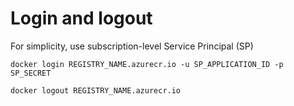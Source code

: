 
# Login and logout

For simplicity, use subscription-level Service Principal (SP)

```
docker login REGISTRY_NAME.azurecr.io -u SP_APPLICATION_ID -p SP_SECRET

docker logout REGISTRY_NAME.azurecr.io
```